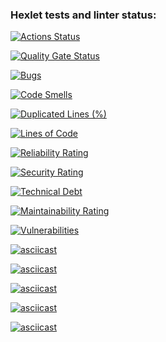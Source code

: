 ### Hexlet tests and linter status:
[![Actions Status](https://github.com/Jevda/python-project-49/actions/workflows/hexlet-check.yml/badge.svg)](https://github.com/Jevda/python-project-49/actions)

[![Quality Gate Status](https://sonarcloud.io/api/project_badges/measure?project=Jevda_python-project-49&metric=alert_status)](https://sonarcloud.io/summary/new_code?id=Jevda_python-project-49)

[![Bugs](https://sonarcloud.io/api/project_badges/measure?project=Jevda_python-project-49&metric=bugs)](https://sonarcloud.io/summary/new_code?id=Jevda_python-project-49)

[![Code Smells](https://sonarcloud.io/api/project_badges/measure?project=Jevda_python-project-49&metric=code_smells)](https://sonarcloud.io/summary/new_code?id=Jevda_python-project-49)

[![Duplicated Lines (%)](https://sonarcloud.io/api/project_badges/measure?project=Jevda_python-project-49&metric=duplicated_lines_density)](https://sonarcloud.io/summary/new_code?id=Jevda_python-project-49)

[![Lines of Code](https://sonarcloud.io/api/project_badges/measure?project=Jevda_python-project-49&metric=ncloc)](https://sonarcloud.io/summary/new_code?id=Jevda_python-project-49)

[![Reliability Rating](https://sonarcloud.io/api/project_badges/measure?project=Jevda_python-project-49&metric=reliability_rating)](https://sonarcloud.io/summary/new_code?id=Jevda_python-project-49)

[![Security Rating](https://sonarcloud.io/api/project_badges/measure?project=Jevda_python-project-49&metric=security_rating)](https://sonarcloud.io/summary/new_code?id=Jevda_python-project-49)

[![Technical Debt](https://sonarcloud.io/api/project_badges/measure?project=Jevda_python-project-49&metric=sqale_index)](https://sonarcloud.io/summary/new_code?id=Jevda_python-project-49)

[![Maintainability Rating](https://sonarcloud.io/api/project_badges/measure?project=Jevda_python-project-49&metric=sqale_rating)](https://sonarcloud.io/summary/new_code?id=Jevda_python-project-49)

[![Vulnerabilities](https://sonarcloud.io/api/project_badges/measure?project=Jevda_python-project-49&metric=vulnerabilities)](https://sonarcloud.io/summary/new_code?id=Jevda_python-project-49)

[![asciicast](https://asciinema.org/a/tyo1sGPhRvPxhTZ9JnOpbcC6m.svg)](https://asciinema.org/a/tyo1sGPhRvPxhTZ9JnOpbcC6m)

[![asciicast](https://asciinema.org/a/UKV4ob79PjFismaDbY1kR600I.svg)](https://asciinema.org/a/UKV4ob79PjFismaDbY1kR600I)

[![asciicast](https://asciinema.org/a/t1GISr2Qiyyr43yBuUirQXBLf.svg)](https://asciinema.org/a/t1GISr2Qiyyr43yBuUirQXBLf)

[![asciicast](https://asciinema.org/a/1q4QJzyNR6vpGG3H8RlD713SL.svg)](https://asciinema.org/a/1q4QJzyNR6vpGG3H8RlD713SL)

[![asciicast](https://asciinema.org/a/gkSPwxm1gJ7KqpC8HySEiiYHs.svg)](https://asciinema.org/a/gkSPwxm1gJ7KqpC8HySEiiYHs)